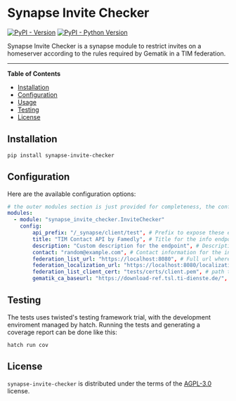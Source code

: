 # Synapse Invite Checker

[![PyPI - Version](https://img.shields.io/pypi/v/synapse-invite-checker.svg)](https://pypi.org/project/synapse-invite-checker)
[![PyPI - Python Version](https://img.shields.io/pypi/pyversions/synapse-invite-checker.svg)](https://pypi.org/project/synapse-invite-checker)

Synapse Invite Checker is a synapse module to restrict invites on a homeserver according to the rules required by Gematik in a TIM federation.

---

**Table of Contents**

- [Installation](#installation)
- [Configuration](#configuration)
- [Usage](#usage)
- [Testing](#testing)
- [License](#license)

## Installation

```console
pip install synapse-invite-checker
```

## Configuration

Here are the available configuration options:

```yaml
# the outer modules section is just provided for completeness, the config block is the actual module config.
modules:
  - module: "synapse_invite_checker.InviteChecker"
    config:
        api_prefix: "/_synapse/client/test", # Prefix to expose these endpoints under, optional, configure only if you know why you need to change it.
        title: "TIM Contact API by Famedly", # Title for the info endpoint, optional
        description: "Custom description for the endpoint", # Description for the info endpoint, optional
        contact: "random@example.com", # Contact information for the info endpoint, optional
        federation_list_url: "https://localhost:8080", # Full url where to fetch the federation list from, required
        federation_localization_url: "https://localhost:8080/localization", # Full url where to fetch the federation localization from, required. Should be the same host as federation list.
        federation_list_client_cert: "tests/certs/client.pem", # path to a pem encoded client certificate for mtls, required if federation list url is https
        gematik_ca_baseurl: "https://download-ref.tsl.ti-dienste.de/", # the baseurl to the ca to use for the federation list, required
```

## Testing

The tests uses twisted's testing framework trial, with the development
enviroment managed by hatch. Running the tests and generating a coverage report
can be done like this:

```console
hatch run cov
```

## License

`synapse-invite-checker` is distributed under the terms of the
[AGPL-3.0](https://spdx.org/licenses/AGPL-3.0-only.html) license.
